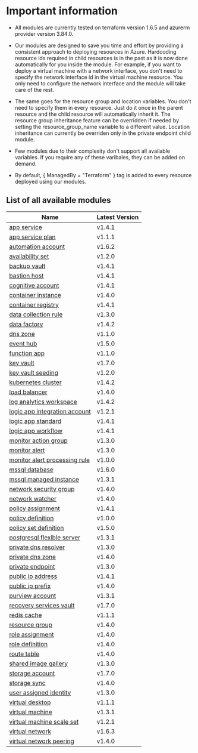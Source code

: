 # Important information
* All modules are currently tested on terraform version 1.6.5 and azurerm provider version 3.84.0.

* Our modules are designed to save you time and effort by providing a consistent approach to deploying resources in Azure. Hardcoding resource ids required in child resources is in the past as it is now done automatically for you inside the module. For example, if you want to deploy a virtual machine with a network interface, you don't need to specify the network interface id in the virtual machine resource. You only need to configure the network interface and the module will take care of the rest.

* The same goes for the resource group and location variables. You don't need to specify them in every resource. Just do it once in the parent resource and the child resource will automatically inherit it. The resource group inheritance feature can be overridden if needed by setting the resource_group_name variable to a different value. Location inheritance can currently be overriden only in the private endpoint child module.

* Few modules due to their complexity don't support all available variables. If you require any of these varibales, they can be added on demand.

* By default, { ManagedBy = "Terraform" } tag is added to every resource deployed using our modules.

## List of all available modules


| Name | Latest Version |
| ---- | -------------- |
| [app service](./app-service/README.md) | v1.4.1 |
| [app service plan](./app-service-plan/README.md) | v1.1.1 |
| [automation account](./automation-account/README.md) | v1.6.2 |
| [availability set](./availability-set/README.md) | v1.2.0 |
| [backup vault](./backup-vault/README.md) | v1.4.1 |
| [bastion host](./bastion-host/README.md) | v1.4.1 |
| [cognitive account](./cognitive-account/README.md) | v1.4.1 |
| [container instance](./container-instance/README.md) | v1.4.0 |
| [container registry](./container-registry/README.md) | v1.4.1 |
| [data collection rule](./data-collection-rule/README.md) | v1.3.0 |
| [data factory](./data-factory/README.md) | v1.4.2 |
| [dns zone](./dns-zone/README.md) | v1.1.0 |
| [event hub](./event-hub/README.md) | v1.5.0 |
| [function app](./function-app/README.md) | v1.1.0 |
| [key vault](./key-vault/README.md) | v1.7.0 |
| [key vault seeding](./key-vault-seeding/README.md) | v1.2.0 |
| [kubernetes cluster](./kubernetes-cluster/README.md) | v1.4.2 |
| [load balancer](./load-balancer/README.md) | v1.4.0 |
| [log analytics workspace](./log-analytics-workspace/README.md) | v1.4.2 |
| [logic app integration account](./logic-app-integration-account/README.md) | v1.2.1 |
| [logic app standard](./logic-app-standard/README.md) | v1.4.1 |
| [logic app workflow](./logic-app-workflow/README.md) | v1.4.1 |
| [monitor action group](./monitor-action-group/README.md) | v1.3.0 |
| [monitor alert](./monitor-alert/README.md) | v1.3.0 |
| [monitor alert processing rule](./monitor-alert-processing-rule/README.md) | v1.0.0 |
| [mssql database](./mssql-database/README.md) | v1.6.0 |
| [mssql managed instance](./mssql-managed-instance/README.md) | v1.3.1 |
| [network security group](./network-security-group/README.md) | v1.4.0 |
| [network watcher](./network-watcher/README.md) | v1.4.0 |
| [policy assignment](./policy-assignment/README.md) | v1.4.1 |
| [policy definition](./policy-definition/README.md) | v1.0.0 |
| [policy set definition](./policy-set-definition/README.md) | v1.5.0 |
| [postgresql flexible server](./postgresql-flexible-server/README.md) | v1.3.1 |
| [private dns resolver](./private-dns-resolver/README.md) | v1.3.0 |
| [private dns zone](./private-dns-zone/README.md) | v1.4.0 |
| [private endpoint](./private-endpoint/README.md) | v1.3.0 |
| [public ip address](./public-ip-address/README.md) | v1.4.1 |
| [public ip prefix](./public-ip-prefix/README.md) | v1.4.0 |
| [purview account](./purview-account/README.md) | v1.3.1 |
| [recovery services vault](./recovery-services-vault/README.md) | v1.7.0 |
| [redis cache](./redis-cache/README.md) | v1.1.1 |
| [resource group](./resource-group/README.md) | v1.4.0 |
| [role assignment](./role-assignment/README.md) | v1.4.0 |
| [role definition](./role-definition/README.md) | v1.4.0 |
| [route table](./route-table/README.md) | v1.4.0 |
| [shared image gallery](./shared-image-gallery/README.md) | v1.3.0 |
| [storage account](./storage-account/README.md) | v1.7.0 |
| [storage sync](./storage-sync/README.md) | v1.4.0 |
| [user assigned identity](./user-assigned-identity/README.md) | v1.3.0 |
| [virtual desktop](./virtual-desktop/README.md) | v1.1.1 |
| [virtual machine](./virtual-machine/README.md) | v1.3.1 |
| [virtual machine scale set](./virtual-machine-scale-set/README.md) | v1.2.1 |
| [virtual network](./virtual-network/README.md) | v1.6.3 |
| [virtual network peering](./virtual-network-peering/README.md) | v1.4.0 |
